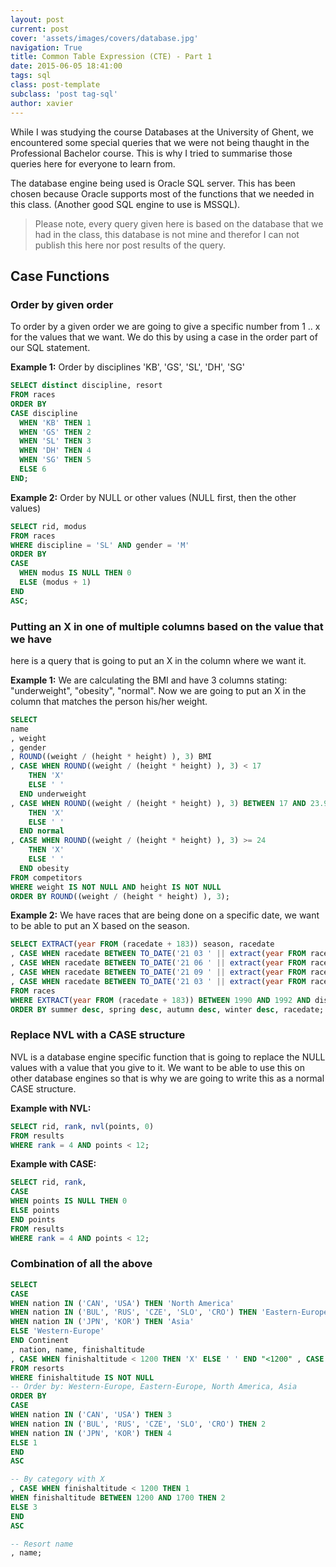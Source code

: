 ```yaml
---
layout: post
current: post
cover: 'assets/images/covers/database.jpg'
navigation: True
title: Common Table Expression (CTE) - Part 1
date: 2015-06-05 18:41:00
tags: sql
class: post-template
subclass: 'post tag-sql'
author: xavier
---
```


While I was studying the course Databases at the University of Ghent, we encountered some special queries that we were not being thaught in the Professional Bachelor course. This is why I tried to summarise those queries here for everyone to learn from.

The database engine being used is Oracle SQL server. This has been chosen
because Oracle supports most of the functions that we needed in this class.
(Another good SQL engine to use is MSSQL).

> Please note, every query given here is based on the database that we had in
the class, this database is not mine and therefor I can not publish this here
nor post results of the query.

## Case Functions

### Order by given order

To order by a given order we are going to give a specific number from 1 .. x for the values that we want. We do this by using a case in the order part of our SQL statement.

__Example 1:__ Order by disciplines 'KB', 'GS', 'SL', 'DH', 'SG'

```sql
SELECT distinct discipline, resort
FROM races
ORDER BY
CASE discipline
  WHEN 'KB' THEN 1
  WHEN 'GS' THEN 2
  WHEN 'SL' THEN 3
  WHEN 'DH' THEN 4
  WHEN 'SG' THEN 5
  ELSE 6
END;
```

__Example 2:__ Order by NULL or other values (NULL first, then the other values)

```sql
SELECT rid, modus
FROM races
WHERE discipline = 'SL' AND gender = 'M'
ORDER BY
CASE
  WHEN modus IS NULL THEN 0
  ELSE (modus + 1)
END
ASC;
```

### Putting an X in one of multiple columns based on the value that we have

here is a query that is going to put an X in the column where we want it.

__Example 1:__ We are calculating the BMI and have 3 columns stating: "underweight",
"obesity", "normal". Now we are going to put an X in the column that matches the
person his/her weight.

```sql
SELECT
name
, weight
, gender
, ROUND((weight / (height * height) ), 3) BMI
, CASE WHEN ROUND((weight / (height * height) ), 3) < 17
    THEN 'X'
    ELSE ' '
  END underweight
, CASE WHEN ROUND((weight / (height * height) ), 3) BETWEEN 17 AND 23.999 
    THEN 'X'
    ELSE ' '
  END normal
, CASE WHEN ROUND((weight / (height * height) ), 3) >= 24 
    THEN 'X'
    ELSE ' '
  END obesity
FROM competitors
WHERE weight IS NOT NULL AND height IS NOT NULL
ORDER BY ROUND((weight / (height * height) ), 3);
```

__Example 2:__ We have races that are being done on a specific date, we want to be able to put an X based on the season.

```sql
SELECT EXTRACT(year FROM (racedate + 183)) season, racedate
, CASE WHEN racedate BETWEEN TO_DATE('21 03 ' || extract(year FROM racedate), 'dd MM YYYY') AND TO_DATE('20 06 ' || extract(year FROM racedate), 'dd MM YYYY') THEN 'X' ELSE ' ' END spring
, CASE WHEN racedate BETWEEN TO_DATE('21 06 ' || extract(year FROM racedate), 'dd MM YYYY') AND TO_DATE('20 09 ' || extract(year FROM racedate), 'dd MM YYYY') THEN 'X' ELSE ' ' END summer
, CASE WHEN racedate BETWEEN TO_DATE('21 09 ' || extract(year FROM racedate), 'dd MM YYYY') AND TO_DATE('20 12 ' || extract(year FROM racedate), 'dd MM YYYY') THEN 'X' ELSE ' ' END autumn
, CASE WHEN racedate BETWEEN TO_DATE('21 03 ' || extract(year FROM racedate), 'dd MM YYYY') AND TO_DATE('20 12 ' || extract(year FROM racedate), 'dd MM YYYY') THEN ' ' ELSE 'X' END winter
FROM races
WHERE EXTRACT(year FROM (racedate + 183)) BETWEEN 1990 AND 1992 AND discipline = 'SL'
ORDER BY summer desc, spring desc, autumn desc, winter desc, racedate;
```

### Replace NVL with a CASE structure

NVL is a database engine specific function that is going to replace the NULL values with a value that you give to it. We want to be able to use this on other database engines so that is why we are going to write this as a normal CASE structure.

__Example with NVL:__

```sql
SELECT rid, rank, nvl(points, 0)
FROM results
WHERE rank = 4 AND points < 12;
```

__Example with CASE:__

```sql
SELECT rid, rank,
CASE
WHEN points IS NULL THEN 0
ELSE points
END points
FROM results
WHERE rank = 4 AND points < 12;
```

### Combination of all the above

```sql
SELECT
CASE
WHEN nation IN ('CAN', 'USA') THEN 'North America'
WHEN nation IN ('BUL', 'RUS', 'CZE', 'SLO', 'CRO') THEN 'Eastern-Europe'
WHEN nation IN ('JPN', 'KOR') THEN 'Asia'
ELSE 'Western-Europe'
END Continent
, nation, name, finishaltitude
, CASE WHEN finishaltitude < 1200 THEN 'X' ELSE ' ' END "<1200" , CASE WHEN finishaltitude BETWEEN 1200 AND 1700 THEN 'X' ELSE ' ' END "1200-1700" , CASE WHEN finishaltitude > 1700 THEN 'X' ELSE ' ' END ">1700"
FROM resorts
WHERE finishaltitude IS NOT NULL
-- Order by: Western-Europe, Eastern-Europe, North America, Asia
ORDER BY
CASE
WHEN nation IN ('CAN', 'USA') THEN 3
WHEN nation IN ('BUL', 'RUS', 'CZE', 'SLO', 'CRO') THEN 2
WHEN nation IN ('JPN', 'KOR') THEN 4
ELSE 1
END
ASC

-- By category with X
, CASE WHEN finishaltitude < 1200 THEN 1
WHEN finishaltitude BETWEEN 1200 AND 1700 THEN 2
ELSE 3
END
ASC

-- Resort name
, name;
```